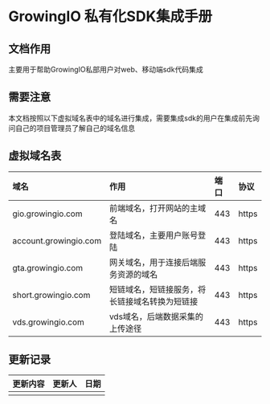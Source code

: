 # GrowingIO 私有化SDK集成手册

## 文档作用

主要用于帮助GrowingIO私部用户对web、移动端sdk代码集成

## 需要注意

本文档按照以下虚拟域名表中的域名进行集成，需要集成sdk的用户在集成前先询问自己的项目管理员了解自己的域名信息

## 虚拟域名表

| 域名 | 作用 | 端口 | 协议 |
| :--- | :--- | :--- | :--- |
| gio.growingio.com | 前端域名，打开网站的主域名 | 443 | https |
| account.growingio.com | 登陆域名，主要用户账号登陆 | 443 | https |
| gta.growingio.com | 网关域名，用于连接后端服务资源的域名 | 443 | https |
| short.growingio.com | 短链域名，短链接服务，将长链接域名转换为短链接 | 443 | https |
| vds.growingio.com | vds域名，后端数据采集的上传途径 | 443 | https |

## 更新记录

| 更新内容 | 更新人 | 日期 |
| --- | --- | --- |
|  |  |  |



